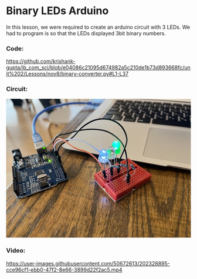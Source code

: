 # Binary LEDs Arduino

In this lesson, we were required to create an arduino circuit with 3 LEDs. We had to program is so that the LEDs displayed 3bit binary numbers.

### Code:

https://github.com/krishank-gupta/ib_com_sci/blob/e04086c21095d674982a5c210de1b73d893668fc/unit%202/Lessons/nov8/binary-converter.py#L1-L37

### Circuit:

![lesson-nov8](./circuit.png)

### Video:

https://user-images.githubusercontent.com/50672613/202328895-cce96cf1-ebb0-47f2-8e66-3899d22f2ac5.mp4



